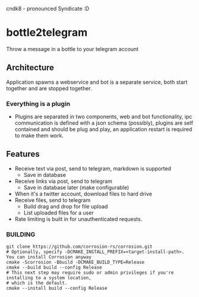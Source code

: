 cndk8 - pronounced Syndicate :D 
# bottle2telegram

Throw a message in a bottle to your telegram account

## Architecture

Application spawns a webservice and bot is a separate service, both start together and are stopped together.

### Everything is a plugin

- Plugins are separated in two components, web and bot functionality, ipc communication is defined with a json schema (possibly), plugins are self contained and should be plug and play, an application restart is required to make them work.

## Features

- Receive text via post, send to telegram, markdown is supported
  - Save in database
- Receive links via post, send to telegram
  - Save in database later (make configurable)
- When it's a twitter account, download files to hard drive
- Receive files, send to telegram
  - Build drag and drop for file upload
  - List uploaded files for a user
- Rate limiting is built in for unauthenticated requests.

### BUILDING

```
git clone https://github.com/corrosion-rs/corrosion.git
# Optionally, specify -DCMAKE_INSTALL_PREFIX=<target-install-path>. You can install Corrosion anyway
cmake -Scorrosion -Bbuild -DCMAKE_BUILD_TYPE=Release
cmake --build build --config Release
# This next step may require sudo or admin privileges if you're installing to a system location,
# which is the default.
cmake --install build --config Release
```


